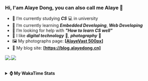 ### Hi, **I'am Alaye Dong**, you can also call me **Alaye** 👋

- 📖 I’m currently studying ***CS*** 💻 in university
- 🌱 I’m currently learning ***Embedded Developing***, ***Web Developing***
- 🤔 I’m looking for help with ***"How to learn CS well"***
- 🤩 I like ***digital technology*** 📱, ***photography*** 📸
- 🖼️ My photographs page: **[[AlayeVast 500px](https://500px.com.cn/AlayeVast)]**
- 📰 My blog site: **[https://blog.alayedong.cn]**

<!--
[![Alaye's GitHub stats](https://github-readme-stats.vercel.app/api?username=Alaye-Dong&custom_title=Alaye%20Dong`s%20GitHub%20stats&show_icons=true&rank_icon=percentile&theme=transparent&include_all_commits=true&count_private=true)](https://github.com/anuraghazra/github-readme-stats) 
[![Top Langs](https://github-readme-stats.vercel.app/api/top-langs/?username=Alaye-Dong\&layout=compact&theme=transparent)](https://github.com/anuraghazra/github-readme-stats)
-->
<a href="https://github.com/anuraghazra/github-readme-stats">
  <img height=200 align="center" src="https://github-readme-stats.vercel.app/api?username=Alaye-Dong&custom_title=Alaye%20Dong`s%20GitHub%20stats&show_icons=true&rank_icon=percentile&theme=transparent&include_all_commits=true&count_private=true" />
</a>
<a href="https://github.com/anuraghazra/convoychat">
  <img height=200 align="center" src="https://github-readme-stats.vercel.app/api/top-langs/?username=Alaye-Dong&layout=compact&theme=transparent&include_all_commits=true&count_private=true&langs_count=8&card_width=300" />
</a>

<br />
<br />

<div style="display:none"> 
  <img src="https://visitor-badge.laobi.icu/badge?page_id=Alaye-Dong.Alaye-Dong"/>
</div>
<br />

<details>	
  <summary><b> ⌚ My WakaTime Stats </b></summary>

<br />

<!--START_SECTION:waka-->
![Code Time](http://img.shields.io/badge/Code%20Time-406%20hrs%2031%20mins-blue)

![Profile Views](http://img.shields.io/badge/Profile%20Views-0-blue)

![Lines of code](https://img.shields.io/badge/From%20Hello%20World%20I%27ve%20Written-850.2%20thousand%20lines%20of%20code-blue)

**🐱 My GitHub Data** 

> 📦 86.0 kB Used in GitHub's Storage 
 > 
> 🏆 67 Contributions in the Year 2025
 > 
> 🚫 Not Opted to Hire
 > 
> 📜 23 Public Repositories 
 > 
> 🔑 4 Private Repositories 
 > 
**I'm a Night 🦉** 

```text
🌞 Morning                87 commits          ██░░░░░░░░░░░░░░░░░░░░░░░   06.30 % 
🌆 Daytime                441 commits         ████████░░░░░░░░░░░░░░░░░   31.91 % 
🌃 Evening                581 commits         ███████████░░░░░░░░░░░░░░   42.04 % 
🌙 Night                  273 commits         █████░░░░░░░░░░░░░░░░░░░░   19.75 % 
```
📅 **I'm Most Productive on Thursday** 

```text
Monday                   236 commits         ████░░░░░░░░░░░░░░░░░░░░░   17.08 % 
Tuesday                  159 commits         ███░░░░░░░░░░░░░░░░░░░░░░   11.51 % 
Wednesday                164 commits         ███░░░░░░░░░░░░░░░░░░░░░░   11.87 % 
Thursday                 243 commits         ████░░░░░░░░░░░░░░░░░░░░░   17.58 % 
Friday                   181 commits         ███░░░░░░░░░░░░░░░░░░░░░░   13.10 % 
Saturday                 164 commits         ███░░░░░░░░░░░░░░░░░░░░░░   11.87 % 
Sunday                   235 commits         ████░░░░░░░░░░░░░░░░░░░░░   17.00 % 
```


📊 **This Week I Spent My Time On** 

```text
💬 Programming Languages: 
Java                     8 hrs               ████████████████░░░░░░░░░   65.04 % 
Python                   2 hrs 24 mins       █████░░░░░░░░░░░░░░░░░░░░   19.60 % 
Vue.js                   32 mins             █░░░░░░░░░░░░░░░░░░░░░░░░   04.42 % 
XML                      21 mins             █░░░░░░░░░░░░░░░░░░░░░░░░   02.86 % 
JSON                     20 mins             █░░░░░░░░░░░░░░░░░░░░░░░░   02.71 % 

🔥 Editors: 
IntelliJ IDEA            8 hrs 36 mins       █████████████████░░░░░░░░   69.98 % 
PyCharm                  2 hrs 27 mins       █████░░░░░░░░░░░░░░░░░░░░   19.96 % 
VS Code                  1 hr 14 mins        ███░░░░░░░░░░░░░░░░░░░░░░   10.07 % 

🐱‍💻 Projects: 
big-event                8 hrs 36 mins       █████████████████░░░░░░░░   69.98 % 
Class0303                2 hrs 15 mins       █████░░░░░░░░░░░░░░░░░░░░   18.41 % 
big-event-frontend       51 mins             ██░░░░░░░░░░░░░░░░░░░░░░░   06.93 % 
JXUT-BST-IO-VitePress-For23 mins             █░░░░░░░░░░░░░░░░░░░░░░░░   03.13 % 
Unknown Project          9 mins              ░░░░░░░░░░░░░░░░░░░░░░░░░   01.34 % 
```

**I Mostly Code in C** 

```text
TypeScript               6 repos             █████░░░░░░░░░░░░░░░░░░░░   20.00 % 
Java                     3 repos             ██░░░░░░░░░░░░░░░░░░░░░░░   10.00 % 
JavaScript               3 repos             ██░░░░░░░░░░░░░░░░░░░░░░░   10.00 % 
C++                      3 repos             ██░░░░░░░░░░░░░░░░░░░░░░░   10.00 % 
CSS                      1 repo              █░░░░░░░░░░░░░░░░░░░░░░░░   03.33 % 
```



**Timeline**

![Lines of Code chart](https://raw.githubusercontent.com/Alaye-Dong/Alaye-Dong/main/assets/bar_graph.png)


 Last Updated on 10/03/2025 18:47:03 UTC
<!--END_SECTION:waka-->

</details>
